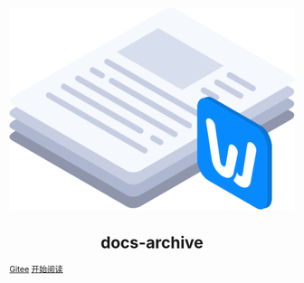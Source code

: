 <p align="center">
  <img src="resources/files.svg"/>
</p>

<h1 align="center">docs-archive</h1>

[Gitee](https://gitee.com/ngwingbun/note)
[开始阅读](#标题)
